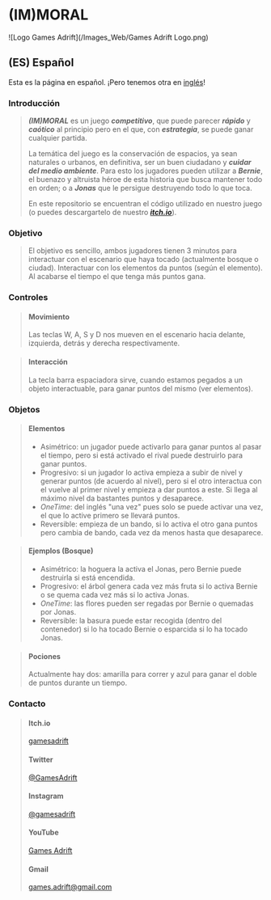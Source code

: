 # (IM)MORAL

![Logo Games Adrift](/Images_Web/Games Adrift Logo.png)

## (ES) Español
Esta es la página en español. ¡Pero tenemos otra en [inglés](https://gamesadrift.github.io/immoral/README_EN)!

### Introducción

> ***(IM)MORAL*** es un juego ***competitivo***, que puede parecer ***rápido*** y ***caótico*** al principio pero en el que, con ***estrategia***, se puede ganar cualquier partida.
>
> La temática del juego es la conservación de espacios, ya sean naturales o urbanos, en definitiva, ser un buen ciudadano y ***cuidar del medio ambiente***. Para esto los jugadores pueden utilizar a ***Bernie***, el buenazo y altruista héroe de esta historia que busca mantener todo en orden; o a ***Jonas*** que le persigue destruyendo todo lo que toca.
>
> En este repositorio se encuentran el código utilizado en nuestro juego (o puedes descargartelo de nuestro [***itch.io***](https://gamesadrift.itch.io/)).

### Objetivo

> El objetivo es sencillo, ambos jugadores tienen 3 minutos para interactuar con el escenario que haya tocado (actualmente bosque o ciudad).
> Interactuar con los elementos da puntos (según el elemento).
> Al acabarse el tiempo el que tenga más puntos gana.

### Controles

> #### Movimiento
> Las teclas W, A, S y D nos mueven en el escenario hacia delante, izquierda, detrás y derecha respectivamente.

> #### Interacción
> La tecla barra espaciadora sirve, cuando estamos pegados a un objeto interactuable, para ganar puntos del mismo (ver elementos).

### Objetos

> #### Elementos
> - Asimétrico: un jugador puede activarlo para ganar puntos al pasar el tiempo, pero si está activado el rival puede destruirlo para ganar puntos.
> - Progresivo: si un jugador lo activa empieza a subir de nivel y generar puntos (de acuerdo al nivel), pero si el otro interactua con el vuelve al primer nivel y empieza a dar puntos a este. Si llega al máximo nivel da bastantes puntos y desaparece.
> - *OneTime*: del inglés "una vez" pues solo se puede activar una vez, el que lo active primero se llevará puntos.
> - Reversible: empieza de un bando, si lo activa el otro gana puntos pero cambia de bando, cada vez da menos hasta que desaparece.

> #### Ejemplos (Bosque)
> - Asimétrico: la hoguera la activa el Jonas, pero Bernie puede destruirla si está encendida.
> - Progresivo: el árbol genera cada vez más fruta si lo activa Bernie o se quema cada vez más si lo activa Jonas.
> - *OneTime*: las flores pueden ser regadas por Bernie o quemadas por Jonas.
> - Reversible: la basura puede estar recogida (dentro del contenedor) si lo ha tocado Bernie o esparcida si lo ha tocado Jonas.

> #### Pociones
> Actualmente hay dos: amarilla para correr y azul para ganar el doble de puntos durante un tiempo.

### Contacto

> #### Itch.io
> [gamesadrift](https://gamesadrift.itch.io/)
> #### Twitter
> [@GamesAdrift](https://twitter.com/GamesAdrift)
> #### Instagram
> [@gamesadrift](https://www.instagram.com/gamesadrift/)
> #### YouTube
> [Games Adrift](https://www.youtube.com/channel/UCRG2y9zJj4lvZebusqPuxQA)
> #### Gmail
> games.adrift@gmail.com
